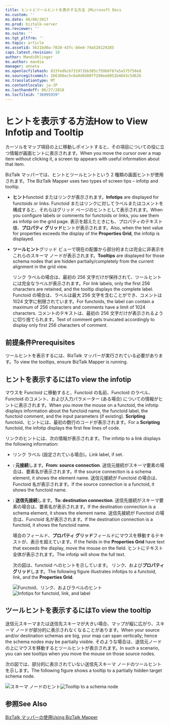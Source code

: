 ```yaml
---
title: ヒントとツールヒントを表示する方法 |Microsoft Docs
ms.custom: ''
ms.date: 06/08/2017
ms.prod: biztalk-server
ms.reviewer: ''
ms.suite: ''
ms.tgt_pltfrm: ''
ms.topic: article
ms.assetid: 5621bd0a-7028-43fc-b6e8-74a528129285
caps.latest.revision: 10
author: MandiOhlinger
ms.author: mandia
manager: anneta
ms.openlocfilehash: 833fedbcb731971bb305c759b6f87a5a575f58e8
ms.sourcegitcommit: 266308ec5c6a9d8d80ff298ee6051b4843c5d626
ms.translationtype: MT
ms.contentlocale: ja-JP
ms.lasthandoff: 06/27/2018
ms.locfileid: "36995939"
---
```

# <a name="how-to-view-infotip-and-tooltip"></a><span data-ttu-id="607fd-102">ヒントを表示する方法</span><span class="sxs-lookup"><span data-stu-id="607fd-102">How to View Infotip and Tooltip</span></span>
<span data-ttu-id="607fd-103">カーソルをマップ項目の上に移動しポイントすると、その項目についての役に立つ情報が画面ヒントに表示されます。</span><span class="sxs-lookup"><span data-stu-id="607fd-103">When you move the cursor over a map item without clicking it, a screen tip appears with useful information about that item.</span></span>  
  
 <span data-ttu-id="607fd-104">BizTalk マッパーでは、ヒントとツールヒントという 2 種類の画面ヒントが使用されます。</span><span class="sxs-lookup"><span data-stu-id="607fd-104">The BizTalk Mapper uses two types of screen tips – infotip and tooltip.</span></span>  
  
- <span data-ttu-id="607fd-105">**ヒント**functoid またはリンクが表示されます。</span><span class="sxs-lookup"><span data-stu-id="607fd-105">**Infotips** are displayed for functoids or links.</span></span> <span data-ttu-id="607fd-106">Functoid またはリンクに対してラベルまたはコメントを構成すると、それらはグリッド ページのヒントとして表示されます。</span><span class="sxs-lookup"><span data-stu-id="607fd-106">When you configure labels or comments for functoids or links, you see them as infotip on the grid page.</span></span> <span data-ttu-id="607fd-107">表示を超えたときにも、プロパティのテキスト値、**プロパティ グリッド**ヒントが表示されます。</span><span class="sxs-lookup"><span data-stu-id="607fd-107">Also, when the text value for properties exceeds the display of the **Properties Grid**, the infotip is displayed.</span></span>  
  
- <span data-ttu-id="607fd-108">**ツールヒント**グリッド ビューで現在の配置から部分的または完全に非表示をこれらのスキーマ ノードが表示されます。</span><span class="sxs-lookup"><span data-stu-id="607fd-108">**Tooltips** are displayed for those schema nodes that are hidden partially/completely from the current alignment in the grid view.</span></span>  
  
  <span data-ttu-id="607fd-109">リンク ラベルの場合は、最初の 256 文字だけが保持されて、ツールヒントには完全なラベルが表示されます。</span><span class="sxs-lookup"><span data-stu-id="607fd-109">For link labels, only the first 256 characters are retained, and the tooltip displays the complete label.</span></span> <span data-ttu-id="607fd-110">Functoid の場合は、ラベルは最大 256 文字を含むことができ、コメントは 1024 文字に制限されています。</span><span class="sxs-lookup"><span data-stu-id="607fd-110">For functoids, the label can contain a maximum of 256 characters and comments have a limit of 1024 characters.</span></span> <span data-ttu-id="607fd-111">コメントのテキストは、最初の 256 文字だけが表示されるように切り捨てられます。</span><span class="sxs-lookup"><span data-stu-id="607fd-111">Text of comment gets truncated accordingly to display only first 256 characters of comment.</span></span>  
  
## <a name="prerequisites"></a><span data-ttu-id="607fd-112">前提条件</span><span class="sxs-lookup"><span data-stu-id="607fd-112">Prerequisites</span></span>  
 <span data-ttu-id="607fd-113">ツールヒントを表示するには、BizTalk マッパーが実行されている必要があります。</span><span class="sxs-lookup"><span data-stu-id="607fd-113">To view the tooltips, ensure BizTalk Mapper is running.</span></span>  
  
## <a name="to-view-the-infotip"></a><span data-ttu-id="607fd-114">ヒントを表示するには</span><span class="sxs-lookup"><span data-stu-id="607fd-114">To view the infotip</span></span>  
 <span data-ttu-id="607fd-115">マウスを Functoid に移動すると、Functoid の名前、Functoid のラベル、Functoid のコメント、および入力パラメーター (ある場合) についての情報がヒントに表示されます。</span><span class="sxs-lookup"><span data-stu-id="607fd-115">When you move the mouse on a functoid, the infotip displays information about the functoid name, the functoid label, the functoid comment, and the input parameters (if existing).</span></span> <span data-ttu-id="607fd-116">**Scripting** functoid、ヒントには、最初の数行のコードが表示されます。</span><span class="sxs-lookup"><span data-stu-id="607fd-116">For a **Scripting** functoid, the infotip displays the first few lines of code.</span></span>  
  
 <span data-ttu-id="607fd-117">リンクのヒントには、次の情報が表示されます。</span><span class="sxs-lookup"><span data-stu-id="607fd-117">The infotip to a link displays the following information:</span></span>  
  
- <span data-ttu-id="607fd-118">リンク ラベル (設定されている場合)。</span><span class="sxs-lookup"><span data-stu-id="607fd-118">Link label, if set.</span></span>  
  
- <span data-ttu-id="607fd-119">**: 元接続**します。</span><span class="sxs-lookup"><span data-stu-id="607fd-119">**From: source connection**.</span></span> <span data-ttu-id="607fd-120">送信元接続がスキーマ要素の場合は、要素名が表示されます。</span><span class="sxs-lookup"><span data-stu-id="607fd-120">If the source connection is a schema element, it shows the element name.</span></span> <span data-ttu-id="607fd-121">送信元接続が Functoid の場合は、Functoid 名が表示されます。</span><span class="sxs-lookup"><span data-stu-id="607fd-121">If the source connection is a functoid, it shows the functoid name.</span></span>  
  
- <span data-ttu-id="607fd-122">**: 送信先接続**します。</span><span class="sxs-lookup"><span data-stu-id="607fd-122">**To: destination connection**.</span></span> <span data-ttu-id="607fd-123">送信先接続がスキーマ要素の場合は、要素名が表示されます。</span><span class="sxs-lookup"><span data-stu-id="607fd-123">If the destination connection is a schema element, it shows the element name.</span></span> <span data-ttu-id="607fd-124">送信先接続が Functoid の場合は、Functoid 名が表示されます。</span><span class="sxs-lookup"><span data-stu-id="607fd-124">If the destination connection is a functoid, it shows the functoid name.</span></span>  
  
  <span data-ttu-id="607fd-125">場合のフィールド、**プロパティ グリッド**フィールドにマウスを移動するテキストが、表示を超えています。</span><span class="sxs-lookup"><span data-stu-id="607fd-125">If the fields in the **Properties Grid** have text that exceeds the display, move the mouse on the field.</span></span> <span data-ttu-id="607fd-126">ヒントにテキスト全体が表示されます。</span><span class="sxs-lookup"><span data-stu-id="607fd-126">The infotip will show the full text.</span></span>  
  
  <span data-ttu-id="607fd-127">次の図は、functoid へのヒントを示しています。 リンク、および**プロパティ グリッド**します。</span><span class="sxs-lookup"><span data-stu-id="607fd-127">The following figure illustrates infotips to a functoid, link, and the **Properties Grid**.</span></span>  
  
  <span data-ttu-id="607fd-128">![Functoid、リンク、およびラベルのヒント](../core/media/viewing-infotips.gif "Viewing_infotips")</span><span class="sxs-lookup"><span data-stu-id="607fd-128">![Infotips for functoid, link, and label](../core/media/viewing-infotips.gif "Viewing_infotips")</span></span>  
  
## <a name="to-view-the-tooltip"></a><span data-ttu-id="607fd-129">ツールヒントを表示するには</span><span class="sxs-lookup"><span data-stu-id="607fd-129">To view the tooltip</span></span>  
 <span data-ttu-id="607fd-130">送信元スキーマまたは送信先スキーマが大きい場合、マップが縦に広がり、スキーマ ノードが部分的に表示されなくなることがあります。</span><span class="sxs-lookup"><span data-stu-id="607fd-130">When your source and/or destination schemas are big, your map can span vertically; hence the schema nodes may be partially visible.</span></span> <span data-ttu-id="607fd-131">そのような場合は、送信元ノードの上にマウスを移動するとツールヒントが表示されます。</span><span class="sxs-lookup"><span data-stu-id="607fd-131">In such a scenario, you can see tooltips when you move the mouse on those source nodes.</span></span>  
  
 <span data-ttu-id="607fd-132">次の図では、部分的に表示されていない送信先スキーマ ノードのツールヒントを示します。</span><span class="sxs-lookup"><span data-stu-id="607fd-132">The following figure shows a tooltip to a partially hidden target schema node.</span></span>  
  
 <span data-ttu-id="607fd-133">![スキーマ ノードのヒント](../core/media/viewing-tooltips.gif "Viewing_tooltips")</span><span class="sxs-lookup"><span data-stu-id="607fd-133">![Tooltip to a schema node](../core/media/viewing-tooltips.gif "Viewing_tooltips")</span></span>  
  
## <a name="see-also"></a><span data-ttu-id="607fd-134">参照</span><span class="sxs-lookup"><span data-stu-id="607fd-134">See Also</span></span>  
 [<span data-ttu-id="607fd-135">BizTalk マッパーの使用</span><span class="sxs-lookup"><span data-stu-id="607fd-135">Using BizTalk Mapper</span></span>](../core/using-biztalk-mapper.md)